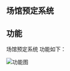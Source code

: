 ## 场馆预定系统


## 功能

场馆预定系统 功能如下：

![功能图](https://git.mjmh.dev/kubill/image_repositories/raw/master/venue/1545993758.jpg)